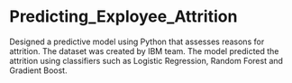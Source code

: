 # Predicting_Exployee_Attrition

Designed a predictive model using Python that assesses reasons for attrition.
The dataset was created by IBM team.
The model predicted the attrition using classifiers such as Logistic Regression, Random Forest and Gradient Boost.

